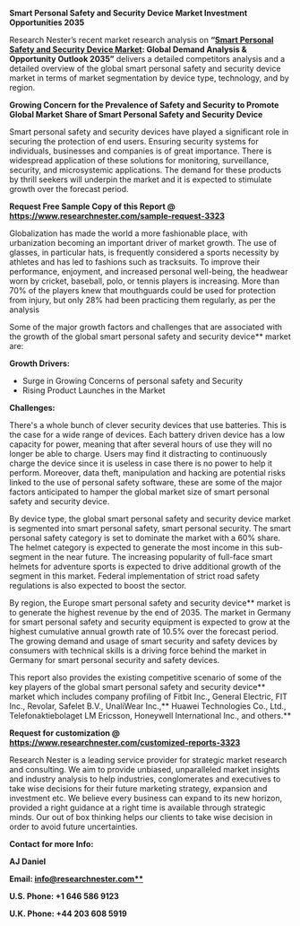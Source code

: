 ﻿**Smart Personal Safety and Security Device Market Investment Opportunities 2035**

Research Nester’s recent market research analysis on **“[Smart Personal Safety and Security Device Market](https://www.researchnester.com/reports/smart-personal-safety-and-security-device-market/3323): Global Demand Analysis & Opportunity Outlook 2035”** delivers a detailed competitors analysis and a detailed overview of the global smart personal safety and security device market in terms of market segmentation by device type, technology, and by region. 

**Growing Concern for the Prevalence of Safety and Security to Promote Global Market Share of Smart Personal Safety and Security Device**

Smart personal safety and security devices have played a significant role in securing the protection of end users. Ensuring security systems for individuals, businesses and companies is of great importance. There is widespread application of these solutions for monitoring, surveillance, security, and microsystemic applications. The demand for these products by thrill seekers will underpin the market and it is expected to stimulate growth over the forecast period. 

**Request Free Sample Copy of this Report @ <https://www.researchnester.com/sample-request-3323>** 

Globalization has made the world a more fashionable place, with urbanization becoming an important driver of market growth. The use of glasses, in particular hats, is frequently considered a sports necessity by athletes and has led to fashions such as tracksuits. To improve their performance, enjoyment, and increased personal well-being, the headwear worn by cricket, baseball, polo, or tennis players is increasing. More than 70% of the players knew that mouthguards could be used for protection from injury, but only 28% had been practicing them regularly, as per the analysis

Some of the major growth factors and challenges that are associated with the growth of the global smart personal safety and security device** market are:

**Growth Drivers:**

- Surge in Growing Concerns of personal safety and Security
- Rising Product Launches in the Market

**Challenges:**

There's a whole bunch of clever security devices that use batteries. This is the case for a wide range of devices. Each battery driven device has a low capacity for power, meaning that after several hours of use they will no longer be able to charge. Users may find it distracting to continuously charge the device since it is useless in case there is no power to help it perform. Moreover, data theft, manipulation and hacking are potential risks linked to the use of personal safety software, these are some of the major factors anticipated to hamper the global market size of smart personal safety and security device.

By device type, the global smart personal safety and security device market is segmented into smart personal safety, smart personal security. The smart personal safety category is set to dominate the market with a 60% share. The helmet category is expected to generate the most income in this sub-segment in the near future. The increasing popularity of full-face smart helmets for adventure sports is expected to drive additional growth of the segment in this market. Federal implementation of strict road safety regulations is also expected to boost the sector.

By region, the Europe smart personal safety and security device** market is to generate the highest revenue by the end of 2035. The market in Germany for smart personal safety and security equipment is expected to grow at the highest cumulative annual growth rate of 10.5% over the forecast period. The growing demand and usage of smart security and safety devices by consumers with technical skills is a driving force behind the market in Germany for smart personal security and safety devices. 

This report also provides the existing competitive scenario of some of the key players of the global smart personal safety and security device** market which includes company profiling of Fitbit Inc.**,** General Electric, FIT Inc., Revolar, Safelet B.V., UnaliWear Inc.,** Huawei Technologies Co., Ltd., Telefonaktiebolaget LM Ericsson, Honeywell International Inc., and others.**      

**Request for customization @ <https://www.researchnester.com/customized-reports-3323>** 

Research Nester is a leading service provider for strategic market research and consulting. We aim to provide unbiased, unparalleled market insights and industry analysis to help industries, conglomerates and executives to take wise decisions for their future marketing strategy, expansion and investment etc. We believe every business can expand to its new horizon, provided a right guidance at a right time is available through strategic minds. Our out of box thinking helps our clients to take wise decision in order to avoid future uncertainties.

**Contact for more Info:**

**AJ Daniel**

**Email: [info@researchnester.com**](mailto:info@researchnester.com)**

**U.S. Phone: +1 646 586 9123** 

**U.K. Phone: +44 203 608 5919**





